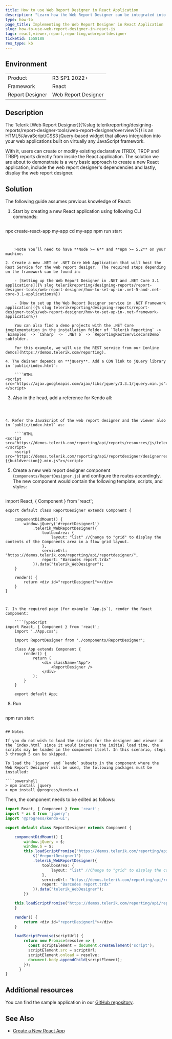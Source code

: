 ```yaml
---
title: How to use Web Report Designer in React Application
description: "Learn how the Web Report Designer can be integrated into a React JS application with a few simple steps."
type: how-to
page_title: Implementing the Web Report Designer in React Application
slug: how-to-use-web-report-designer-in-react-js
tags: react,viewer,report,reporting,webreportdesigner
ticketid: 1558188
res_type: kb
---
```


## Environment

<table>
	<tr>
		<td>Product</td>
		<td>R3 SP1 2022+</td>
	</tr>
	<tr>
		<td>Framework</td>
		<td>React</td>
	</tr>
	<tr>
		<td>Report Designer</td>
		<td>Web Report Designer</td>
	</tr>
</table>

## Description

The Telerik [Web Report Designer]({%slug telerikreporting/designing-reports/report-designer-tools/web-report-designer/overview%}) is an HTML5/JavaScript/CSS3 jQuery-based widget that allows integration into your web applications built on virtually any JavaScript framework.

With it, users can create or modify existing declarative (TRDX, TRDP and TRBP) reports directly from inside the React application. 
The solution we are about to demonstrate is a very basic approach to create a new React application, include the web report designer's dependencies and lastly, display the web report designer.

## Solution

The following guide assumes previous knowledge of React:

1. Start by creating a new React application using following CLI commands:

	````
npx create-react-app my-app
	cd my-app
	npm run start
````


	>note You’ll need to have **Node >= 6** and **npm >= 5.2** on your machine.

2. Create a new .NET or .NET Core Web Application that will host the Rest Service for the web report desiger.  The required steps depending on the framework can be found in:

	- [Setting up the Web Report Designer in .NET and .NET Core 3.1 applications]({% slug telerikreporting/designing-reports/report-designer-tools/web-report-designer/how-to-set-up-in-.net-5-and-.net-core-3.1-applications%})

	- [How to set up the Web Report Designer service in .NET Framework application]({% slug telerikreporting/designing-reports/report-designer-tools/web-report-designer/how-to-set-up-in-.net-framework-application%})

	You can also find a demo projects with the .NET Core imeplementation in the installation folder of `Telerik Reporting` -> `Examples` -> `CSharp` -> `.NET 6` -> `ReportingRestServiceCorsDemo` subfolder.

	For this example, we will use the REST service from our [online demos](https://demos.telerik.com/reporting).

4. The deisner depends on **jQuery**. Add a CDN link to jQuery library in `public/index.html`:

	````HTML
<script src="https://ajax.googleapis.com/ajax/libs/jquery/3.3.1/jquery.min.js"></script>
````


3. Also in the head, add a reference for Kendo all:

	````HTML
<script src="https://kendo.cdn.telerik.com/{{kendosubsetversion}}/js/kendo.all.min.js"></script>
````


4. Refer the JavaScript of the web report designer and the viewer also in `public/index.html` as:

	````HTML
<script src="https://demos.telerik.com/reporting/api/reports/resources/js/telerikReportViewer"></script>
	<script src="https://demos.telerik.com/reporting/api/reportdesigner/designerresources/js/webReportDesigner-{{buildversion}}.min.js"></script>
````


5. Create a new web report designer component (`components/ReportDesigner.js`) and configure the routes accordingly. The new component would contain the following template, scripts, and styles:

	````TypeScript
import React, { Component } from 'react';

	export default class ReportDesigner extends Component {

		componentDidMount() {
			window.jQuery('#reportDesigner1')
				.telerik_WebReportDesigner({
					toolboxArea: {
						layout: "list" //Change to "grid" to display the contents of the Components area in a flow grid layout.
					},
					serviceUrl: "https://demos.telerik.com/reporting/api/reportdesigner/",
					report: "Barcodes report.trdx"
				}).data("telerik_WebDesigner");
		}

		render() {
			return <div id="reportDesigner1"></div>
		}
	}
````


7. In the required page (for example `App.js`), render the React component:

	````TypeScript
import React, { Component } from 'react';
	import './App.css';

	import ReportDesigner from './components/ReportDesigner';

	class App extends Component {
		render() {
			return (
				<div className="App">
					<ReportDesigner />
				</div>
			);
		}
	}

	export default App;
````


8. Run

	````XML
npm run start
````

## Notes

If you do not wish to load the scripts for the designer and viewer in the `index.html` since it would increase the initial load time, the scripts may be loaded in the component itself. In this scenario, steps 3 through 5 can be skipped.

To load the `jquery` and `kendo` subsets in the component where the Web Report Designer will be used, the following packages must be installed:

````powershell
> npm install jquery
> npm install @progress/kendo-ui
```` 

Then, the component needs to be edited as follows:

````TypeScript
import React, { Component } from 'react';
import * as $ from 'jquery';
import '@progress/kendo-ui';

export default class ReportDesigner extends Component {

    componentDidMount() {
        window.jQuery = $;
        window.$ = $;
        this.loadScriptPromise("https://demos.telerik.com/reporting/api/reportdesigner/designerresources/js/webReportDesigner/").then(a => {
            $('#reportDesigner1')
            .telerik_WebReportDesigner({
                toolboxArea: {
                    layout: "list" //Change to "grid" to display the contents of the Components area in a flow grid layout.
                },
                serviceUrl: "https://demos.telerik.com/reporting/api/reportdesigner/",
                report: "Barcodes report.trdx"
            }).data("telerik_WebDesigner");
        })

	this.loadScriptPromise("https://demos.telerik.com/reporting/api/reportdesigner/resources/js/telerikReportViewer/")
    }

    render() {
        return <div id="reportDesigner1"></div>
    }

    loadScriptPromise(scriptUrl) {
        return new Promise(resolve => {
          const scriptElement = document.createElement('script');
          scriptElement.src = scriptUrl;
          scriptElement.onload = resolve;
          document.body.appendChild(scriptElement);
        });
      }
}
````

## Additional resources

You can find the sample application in our [GitHub repository](https://github.com/telerik/reporting-samples/tree/master/WebReportDesigner%20in%20React%20Application).

## See Also

* [Create a New React App](https://react.dev/learn/start-a-new-react-project)
